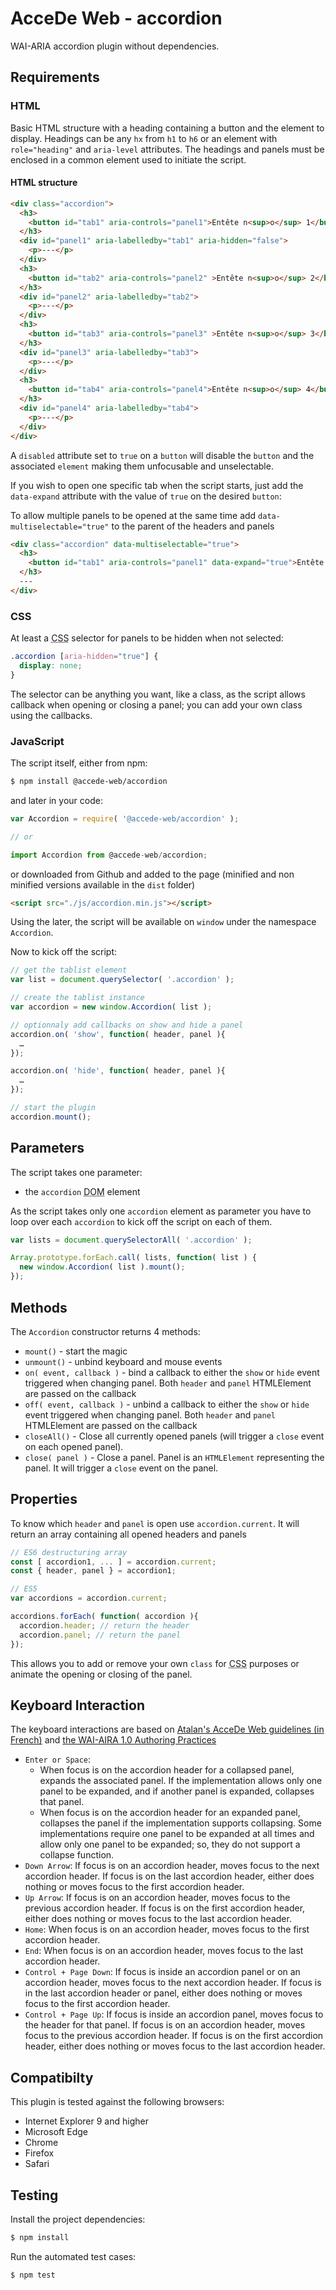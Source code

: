 # AcceDe Web - accordion

WAI-ARIA accordion plugin without dependencies.

## Requirements

### HTML

Basic HTML structure with a heading containing a button and the element to display. Headings can be any `hx` from `h1` to `h6` or an element with `role="heading"` and `aria-level` attributes. The headings and panels must be enclosed in a common element used to initiate the script.

#### HTML structure

```html
<div class="accordion">
  <h3>
    <button id="tab1" aria-controls="panel1">Entête n<sup>o</sup> 1</button>
  </h3>
  <div id="panel1" aria-labelledby="tab1" aria-hidden="false">
    <p>---</p>
  </div>
  <h3>
    <button id="tab2" aria-controls="panel2" >Entête n<sup>o</sup> 2</button>
  </h3>
  <div id="panel2" aria-labelledby="tab2">
    <p>---</p>
  </div>
  <h3>
    <button id="tab3" aria-controls="panel3" >Entête n<sup>o</sup> 3</button>
  </h3>
  <div id="panel3" aria-labelledby="tab3">
    <p>---</p>
  </div>
  <h3>
    <button id="tab4" aria-controls="panel4">Entête n<sup>o</sup> 4</button>
  </h3>
  <div id="panel4" aria-labelledby="tab4">
    <p>---</p>
  </div>
</div>
```

A `disabled` attribute set to `true` on a `button` will disable the `button` and the associated `element` making them unfocusable and unselectable.

If you wish to open one specific tab when the script starts, just add the `data-expand` attribute with the value of `true` on the desired `button`:

To allow multiple panels to be opened at the same time add `data-multiselectable="true"` to the parent of the headers and panels

```html
<div class="accordion" data-multiselectable="true">
  <h3>
    <button id="tab1" aria-controls="panel1" data-expand="true">Entête n<sup>o</sup> 1</button>
  </h3>
  ---
</div>
```

### CSS

At least a <abbr title="Cascading Style Sheets">CSS</abbr> selector for panels to be hidden when not selected:

```css
.accordion [aria-hidden="true"] {
  display: none;
}
```

The selector can be anything you want, like a class, as the script allows callback when opening or closing a panel; you can add your own class using the callbacks.

### JavaScript

The script itself, either from npm:

```bash
$ npm install @accede-web/accordion
```

and later in your code:

```js
var Accordion = require( '@accede-web/accordion' );

// or

import Accordion from @accede-web/accordion;
```

or downloaded from Github and added to the page (minified and non minified versions available in the `dist` folder)

```html
<script src="./js/accordion.min.js"></script>
```

Using the later, the script will be available on `window` under the namespace `Accordion`.

Now to kick off the script:

```js
// get the tablist element
var list = document.querySelector( '.accordion' );

// create the tablist instance
var accordion = new window.Accordion( list );

// optionnaly add callbacks on show and hide a panel
accordion.on( 'show', function( header, panel ){
  …
});

accordion.on( 'hide', function( header, panel ){
  …
});

// start the plugin
accordion.mount();
```

## Parameters

The script takes one parameter:

* the `accordion` <abbr title="Document Object Model">DOM</abbr> element

As the script takes only one `accordion` element as parameter you have to loop over each `accordion` to kick off the script on each of them.

```js
var lists = document.querySelectorAll( '.accordion' );

Array.prototype.forEach.call( lists, function( list ) {
  new window.Accordion( list ).mount();
});
```

## Methods

The `Accordion` constructor returns 4 methods:

* `mount()` - start the magic
* `unmount()` - unbind keyboard and mouse events
* `on( event, callback )` - bind a callback to either the `show` or `hide` event triggered when changing panel. Both `header` and `panel` HTMLElement are passed on the callback
* `off( event, callback )` - unbind a callback to either the `show` or `hide` event triggered when changing panel.
Both `header` and `panel` HTMLElement are passed on the callback
* `closeAll()` - Close all currently opened panels (will trigger a `close` event on each opened panel).
* `close( panel )` - Close a panel. Panel is an `HTMLElement` representing the panel. It will trigger a `close` event on the panel.

## Properties

To know which `header` and `panel` is open use `accordion.current`. It will return an array containing all opened headers and panels

```js
// ES6 destructuring array
const [ accordion1, ... ] = accordion.current;
const { header, panel } = accordion1;

// ES5
var accordions = accordion.current;

accordions.forEach( function( accordion ){
  accordion.header; // return the header
  accordion.panel; // return the panel
});
```

This allows you to add or remove your own `class` for <abbr title="Cascading Style Sheets">CSS</abbr> purposes or animate the opening or closing of the panel.

## Keyboard Interaction

The keyboard interactions are based on [Atalan's AcceDe Web guidelines (in French)](http://www.accede-web.com/notices/interface-riche/accordeons/) and [the WAI-AIRA 1.0 Authoring Practices](https://www.w3.org/TR/wai-aria-practices/#accordion)

* `Enter or Space`:
  * When focus is on the accordion header for a collapsed panel, expands the associated panel. If the implementation allows only one panel to be expanded, and if another panel is expanded, collapses that panel.
  * When focus is on the accordion header for an expanded panel, collapses the panel if the implementation supports collapsing. Some implementations require one panel to be expanded at all times and allow only one panel to be expanded; so, they do not support a collapse function.
* `Down Arrow`: If focus is on an accordion header, moves focus to the next accordion header. If focus is on the last accordion header, either does nothing or moves focus to the first accordion header.
* `Up Arrow`: If focus is on an accordion header, moves focus to the previous accordion header. If focus is on the first accordion header, either does nothing or moves focus to the last accordion header.
* `Home`: When focus is on an accordion header, moves focus to the first accordion header.
* `End`: When focus is on an accordion header, moves focus to the last accordion header.
* `Control + Page Down`: If focus is inside an accordion panel or on an accordion header, moves focus to the next accordion header. If focus is in the last accordion header or panel, either does nothing or moves focus to the first accordion header.
* `Control + Page Up`: If focus is inside an accordion panel, moves focus to the header for that panel. If focus is on an accordion header, moves focus to the previous accordion header. If focus is on the first accordion header, either does nothing or moves focus to the last accordion header.


## Compatibilty

This plugin is tested against the following browsers:

* Internet Explorer 9 and higher
* Microsoft Edge
* Chrome
* Firefox
* Safari


## Testing

Install the project dependencies:

```bash
$ npm install
```

Run the automated test cases:

```bash
$ npm test
```
